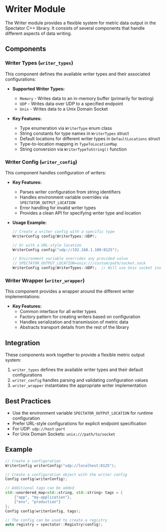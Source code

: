 # Writer Module

The Writer module provides a flexible system for metric data output in the Spectator C++ library. It consists of several components that handle different aspects of data writing.

## Components

### Writer Types (`writer_types`)

This component defines the available writer types and their associated configurations:

- **Supported Writer Types:**
  - `Memory` - Writes data to an in-memory buffer (primarily for testing)
  - `UDP` - Writes data over UDP to a specified endpoint
  - `Unix` - Writes data to a Unix Domain Socket

- **Key Features:**
  - Type enumeration via `WriterType` enum class
  - String constants for type names in `WriterTypes` struct
  - Default locations for different writer types in `DefaultLocations` struct
  - Type-to-location mapping in `TypeToLocationMap`
  - String conversion via `WriterTypeToString()` function

### Writer Config (`writer_config`)

This component handles configuration of writers:

- **Key Features:**
  - Parses writer configuration from string identifiers
  - Handles environment variable overrides via `SPECTATOR_OUTPUT_LOCATION`
  - Error handling for invalid writer types
  - Provides a clean API for specifying writer type and location

- **Usage Example:**
  ```cpp
  // Create a writer config with a specific type
  WriterConfig config(WriterTypes::UDP);
  
  // Or with a URL-style location
  WriterConfig config("udp://192.168.1.100:8125");
  
  // Environment variable overrides any provided value
  // SPECTATOR_OUTPUT_LOCATION=unix:///custom/path/socket.sock
  WriterConfig config(WriterTypes::UDP);  // Will use Unix socket instead
  ```

### Writer Wrapper (`writer_wrapper`)

This component provides a wrapper around the different writer implementations:

- **Key Features:**
  - Common interface for all writer types
  - Factory pattern for creating writers based on configuration
  - Handles serialization and transmission of metric data
  - Abstracts transport details from the rest of the library

## Integration

These components work together to provide a flexible metric output system:

1. `writer_types` defines the available writer types and their default configurations
2. `writer_config` handles parsing and validating configuration values
3. `writer_wrapper` instantiates the appropriate writer implementation

## Best Practices

- Use the environment variable `SPECTATOR_OUTPUT_LOCATION` for runtime configuration
- Prefer URL-style configurations for explicit endpoint specification
- For UDP: `udp://host:port`
- For Unix Domain Sockets: `unix:///path/to/socket`

## Example

```cpp
// Create a configuration
WriterConfig writerConfig("udp://localhost:8125");

// Create a configuration object with the writer config
Config config(writerConfig);

// Additional tags can be added
std::unordered_map<std::string, std::string> tags = {
    {"app", "my-application"},
    {"env", "production"}
};
Config config(writerConfig, tags);

// The config can be used to create a registry
auto registry = spectator::Registry(config);
```